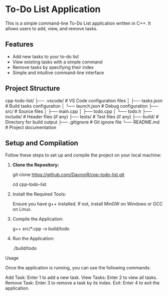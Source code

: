 # To-Do List Application

This is a simple command-line To-Do List application written in C++. It allows users to add, view, and remove tasks.

## Features

- Add new tasks to your to-do list
- View existing tasks with a simple command
- Remove tasks by specifying their index
- Simple and intuitive command-line interface

## Project Structure

cpp-todo-list/ ├── .vscode/ # VS Code configuration files │ ├── tasks.json # Build tasks configuration │ └── launch.json # Debug configuration ├── src/ # Source files │ ├── main.cpp │ ├── todo.cpp │ └── todo.h ├── include/ # Header files (if any) ├── tests/ # Test files (if any) ├── build/ # Directory for build output ├── .gitignore # Git ignore file └── README.md # Project documentation


## Setup and Compilation

Follow these steps to set up and compile the project on your local machine:

1. **Clone the Repository:**

   git clone https://github.com/DavronR/cpp-todo-list.git
   
   cd cpp-todo-list

3. Install the Required Tools:

   Ensure you have g++ installed. If not, install MinGW on Windows or GCC on Linux.

4. Compile the Application:

   g++ src/*.cpp -o build/todo

5. Run the Application:

   ./build/todo

Usage

Once the application is running, you can use the following commands:

Add Task: Enter 1 to add a new task.
View Tasks: Enter 2 to view all tasks.
Remove Task: Enter 3 to remove a task by its index.
Exit: Enter 4 to exit the application.
